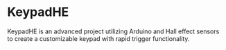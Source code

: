 # KeypadHE
KeypadHE is an advanced project utilizing Arduino and Hall effect sensors to create a customizable keypad with rapid trigger functionality.
